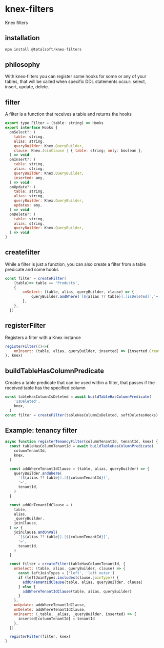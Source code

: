 # knex-filters
Knex filters

## installation
```javascript
npm install @totalsoft/knex-filters
```

## philosophy
With knex-filters you can register some hooks for some or any of your tables, that will be called when specific DDL statements occur: select, insert, update, delete.

## filter
A filter is a function that receives a table and returns the hooks
```javascript
export type Filter = (table: string) => Hooks
export interface Hooks {
  onSelect?: (
    table: string,
    alias: string,
    queryBuilder: Knex.QueryBuilder,
    clause: Knex.JoinClause | { table: string; only: boolean },
  ) => void
  onInsert?: (
    table: string,
    alias: string,
    queryBuilder: Knex.QueryBuilder,
    inserted: any,
  ) => void
  onUpdate?: (
    table: string,
    alias: string,
    queryBuilder: Knex.QueryBuilder,
    updates: any,
  ) => void
  onDelete?: (
    table: string,
    alias: string,
    queryBuilder: Knex.QueryBuilder,
  ) => void
}
```

## createfilter
While a filter is just a function, you can also create a filter from a table predicate and some hooks
```javascript
const filter = createFilter(
    (table)=> table == 'Products', 
    {
        onSelect: (table, alias, queryBuilder, clause) => {
            queryBuilder.andWhere(`[${alias ?? table}].[isDeleted]`,'=',false,)
        },
    },
  })
```

## registerFilter
Registers a filter with a Knex instance
```javascript
registerFilter(()=>{
    onInsert: (table, alias, queryBuilder, inserted) => {inserted.CreatedBy = getLoggedInUserId()}
}, knex)
```

## buildTableHasColumnPredicate
Creates a table predicate that can be used within a filter, that passes if the received table has the specified column
```javascript
const tableHasColumnIsDeleted = await buildTableHasColumnPredicate(
    'IsDeleted',
    knex,
  )
const filter = createFilter(tableHasColumnIsDeleted, softDeletesHooks)
```

## Example: tenancy filter
```javascript
async function registerTenancyFilter(columnTenantId, tenantId, knex) {
  const tableHasColumnTenantId = await buildTableHasColumnPredicate(
    columnTenantId,
    knex,
  )

  const addWhereTenantIdClause = (table, alias, queryBuilder) => {
    queryBuilder.andWhere(
      `[${alias ?? table}].[${columnTenantId}]`,
      '=',
      tenantId,
    )
  }

  const addOnTenantIdClause = (
    table,
    alias,
    _queryBuilder,
    joinClause,
  ) => {
    joinClause.andOnVal(
      `[${alias ?? table}].[${columnTenantId}]`,
      '=',
      tenantId,
    )
  }

  const filter = createFilter(tableHasColumnTenantId, {
    onSelect: (table, alias, queryBuilder, clause) => {
      const leftJoinTypes = ['left', 'left outer']
      if (leftJoinTypes.includes(clause.joinType)) {
        addOnTenantIdClause(table, alias, queryBuilder, clause)
      } else {
        addWhereTenantIdClause(table, alias, queryBuilder)
      }
    },
    onUpdate: addWhereTenantIdClause,
    onDelete: addWhereTenantIdClause,
    onInsert: (_table, _alias, _queryBuilder, inserted) => {
      inserted[columnTenantId] = tenantId
    },
  })

  registerFilter(filter, knex)
}
```
